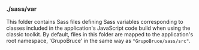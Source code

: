 ### ./sass/var

This folder contains Sass files defining Sass variables corresponding to classes
included in the application's JavaScript code build when using the classic toolkit.
By default, files in this folder are mapped to the application's root namespace,
'GrupoBruce' in the same way as `"GrupoBruce/sass/src"`.